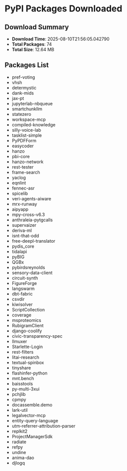 # PyPI Packages Downloaded

## Download Summary
- **Download Time**: 2025-08-10T21:56:05.042790
- **Total Packages**: 74
- **Total Size**: 12.64 MB

## Packages List
- pref-voting
- vhsh
- determystic
- dank-mids
- jax-pt
- jupyterlab-nbqueue
- smartchunkllm
- statezero
- workspace-mcp
- compiled-knowledge
- silly-voice-lab
- tasklist-simple
- PyPDFForm
- easycoder
- hanzo
- pbi-core
- hanzo-network
- rest-tester
- frame-search
- yaclog
- eqnlint
- fennec-asr
- spicelib
- veri-agents-aiware
- mrx-runway
- aipyapp
- mpy-cross-v6.3
- anthraleia-pytgcalls
- supervaizer
- deriva-ml
- isnt-that-odd
- free-deepl-translator
- pydis_core
- tidalapi
- pyBIG
- QGBx
- pybirdsreynolds
- sensory-data-client
- circuit-synth
- FigureForge
- langswarm
- dbt-fabric
- csvdir
- kiwisolver
- ScriptCollection
- coverage
- msproteomics
- RubigramClient
- django-coolify
- civic-transparency-spec
- llmuxer
- Starlette-Login
- rest-filters
- litai-research
- textual-spinbox
- tinyshare
- flashinfer-python
- mnt.bench
- baisstools
- py-multi-3xui
- pchjlib
- cpmpy
- docassemble.demo
- lark-util
- legalvector-mcp
- entity-query-language
- utm-referrer-attribution-parser
- replkit2
- ProjectManagerSdk
- radiate
- refpy
- undine
- anima-dao
- djlogq
